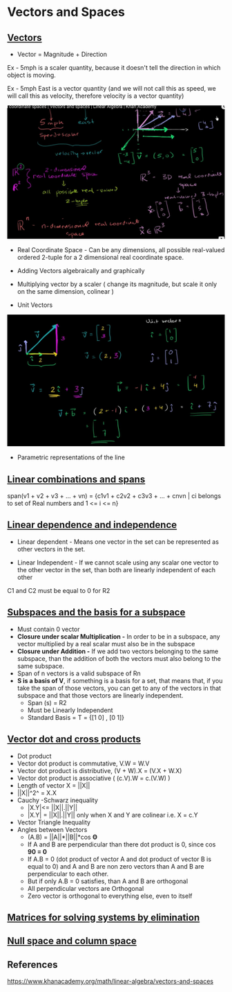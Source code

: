 # Vectors and Spaces

## [Vectors](https://www.khanacademy.org/math/linear-algebra/vectors-and-spaces#vectors)

- Vector = Magnitude + Direction

Ex - 5mph is a scaler quantity, because it doesn't tell the direction in which object is moving.

Ex - 5mph East is a vector quantity (and we will not call this as speed, we will call this as velocity, therefore velocity is a vector quantity)

![image](../../media/Vectors-and-Spaces-image1.jpg)

- Real Coordinate Space - Can be any dimensions, all possible real-valued ordered 2-tuple for a 2 dimensional real coordinate space.

- Adding Vectors algebraically and graphically
- Multiplying vector by a scaler ( change its magnitude, but scale it only on the same dimension, colinear )
- Unit Vectors

![image](../../media/Vectors-and-Spaces-image2.jpg)

- Parametric representations of the line

## [Linear combinations and spans](https://www.khanacademy.org/math/linear-algebra/vectors-and-spaces#linear-combinations)

span(v1 + v2 + v3 + ... + vn) = {c1v1 + c2v2 + c3v3 + ... + cnvn | ci belongs to set of Real numbers and 1 <= i <= n}

## [Linear dependence and independence](https://www.khanacademy.org/math/linear-algebra/vectors-and-spaces#linear-independence)

- Linear dependent - Means one vector in the set can be represented as other vectors in the set.

- Linear Independent - If we cannot scale using any scalar one vector to the other vector in the set, than both are linearly independent of each other

C1 and C2 must be equal to 0 for R2

## [Subspaces and the basis for a subspace](https://www.khanacademy.org/math/linear-algebra/vectors-and-spaces#subspace-basis)

- Must contain 0 vector
- **Closure under scalar Multiplication -** In order to be in a subspace, any vector multiplied by a real scalar must also be in the subspace
- **Closure under Addition -** If we add two vectors belonging to the same subspace, than the addition of both the vectors must also belong to the same subspace.
- Span of n vectors is a valid subspace of Rn
- **S is a basis of V**, if something is a basis for a set, that means that, if you take the span of those vectors, you can get to any of the vectors in that subspace and that those vectors are linearly independent.
  - Span (s) = R2
  - Must be Linearly Independent
  - Standard Basis = T = {[1 0] , [0 1]}

## [Vector dot and cross products](https://www.khanacademy.org/math/linear-algebra/vectors-and-spaces#dot-cross-products)

- Dot product
- Vector dot product is commutative, V.W = W.V
- Vector dot product is distributive, (V + W).X = (V.X + W.X)
- Vector dot product is associative ( (c.V).W = c.(V.W) )
- Length of vector X = ||X||
- ||X||^2^ = X.X
- Cauchy -Schwarz inequality
  - |X.Y|<= ||X||.||Y||
  - |X.Y| = ||X||.||Y|| only when X and Y are colinear i.e. X = c.Y
- Vector Triangle Inequality
- Angles between Vectors
  - (A.B) = ||A||*||B||*cos **Θ**
  - If A and B are perpendicular than there dot product is 0, since cos **90 = 0**
  - If A.B = 0 (dot product of vector A and dot product of vector B is equal to 0) and A and B are non zero vectors than A and B are perpendicular to each other.
  - But if only A.B = 0 satisfies, than A and B are orthogonal
  - All perpendicular vectors are Orthogonal
  - Zero vector is orthogonal to everything else, even to itself

## [Matrices for solving systems by elimination](https://www.khanacademy.org/math/linear-algebra/vectors-and-spaces#matrices-elimination)

## [Null space and column space](https://www.khanacademy.org/math/linear-algebra/vectors-and-spaces#null-column-space)

## References

https://www.khanacademy.org/math/linear-algebra/vectors-and-spaces
